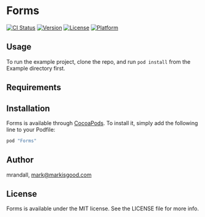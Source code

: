 # Forms

[![CI Status](http://img.shields.io/travis/mrandall/Forms.svg?style=flat)](https://travis-ci.org/mrandall/Forms)
[![Version](https://img.shields.io/cocoapods/v/Forms.svg?style=flat)](http://cocoapods.org/pods/Forms)
[![License](https://img.shields.io/cocoapods/l/Forms.svg?style=flat)](http://cocoapods.org/pods/Forms)
[![Platform](https://img.shields.io/cocoapods/p/Forms.svg?style=flat)](http://cocoapods.org/pods/Forms)

## Usage

To run the example project, clone the repo, and run `pod install` from the Example directory first.

## Requirements

## Installation

Forms is available through [CocoaPods](http://cocoapods.org). To install
it, simply add the following line to your Podfile:

```ruby
pod "Forms"
```

## Author

mrandall, mark@markisgood.com

## License

Forms is available under the MIT license. See the LICENSE file for more info.
